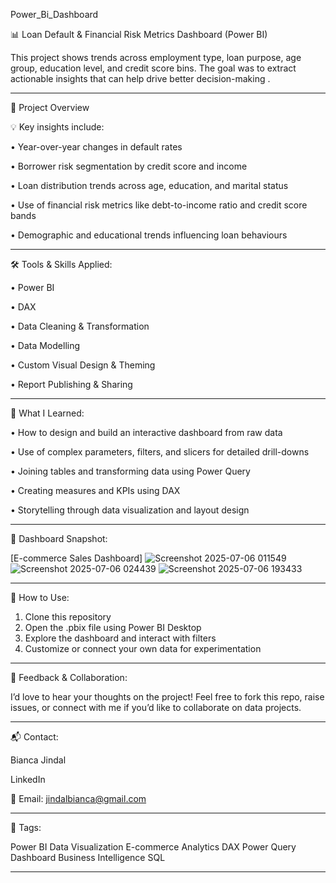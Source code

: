 Power_Bi_Dashboard

📊 Loan Default & Financial Risk Metrics Dashboard  (Power BI)

This project shows trends across employment type, loan purpose, age group, education level, and credit score bins. The goal was to extract actionable insights that can help drive better decision-making .
________________________________________
📁 Project Overview

💡 Key insights include:

•	Year-over-year changes in default rates

•	Borrower risk segmentation by credit score and income

•	Loan distribution trends across age, education, and marital status

•	Use of financial risk metrics like debt-to-income ratio and credit score bands

•	Demographic and educational trends influencing loan behaviours
________________________________________
🛠️ Tools & Skills Applied:

•	Power BI

•	DAX

•	Data Cleaning & Transformation

•	Data Modelling

•	Custom Visual Design & Theming

•	Report Publishing & Sharing
________________________________________
🧠 What I Learned:

•	How to design and build an interactive dashboard from raw data

•	Use of complex parameters, filters, and slicers for detailed drill-downs

•	Joining tables and transforming data using Power Query

•	Creating measures and KPIs using DAX

•	Storytelling through data visualization and layout design
________________________________________
📸 Dashboard Snapshot:

[E-commerce Sales Dashboard]
![Screenshot 2025-07-06 011549](https://github.com/user-attachments/assets/58e7d7c3-2bf8-40ac-aaac-d5615278d5f6)
![Screenshot 2025-07-06 024439](https://github.com/user-attachments/assets/ac69fc53-eb70-4d08-94c8-b80866382a4f)
![Screenshot 2025-07-06 193433](https://github.com/user-attachments/assets/d8505b0c-07c1-43aa-98c2-b03869dfe440)
________________________________________
🚀 How to Use:

1.	Clone this repository
2.	Open the .pbix file using Power BI Desktop
3.	Explore the dashboard and interact with filters
4.	Customize or connect your own data for experimentation
________________________________________
🤝 Feedback & Collaboration:

I’d love to hear your thoughts on the project!
Feel free to fork this repo, raise issues, or connect with me if you’d like to collaborate on data projects.
________________________________________
📬 Contact:

Bianca Jindal

LinkedIn

📧 Email: jindalbianca@gmail.com
________________________________________
📌 Tags:

Power BI Data Visualization E-commerce Analytics DAX Power Query Dashboard Business Intelligence SQL




 
 
 
________________________________________
